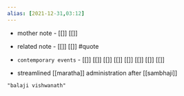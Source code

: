 ```yaml
---
alias: [2021-12-31,03:12]
---
```

- mother note - [[]] [[]]
- related note - [[]] [[]] #quote 
- `contemporary events` - [[]] [[]] [[]] [[]] [[]] [[]] [[]] [[]]

- streamlined [[maratha]] administration after [[sambhaji]]
```query 2021-12-31 03:11
"balaji vishwanath"
```

